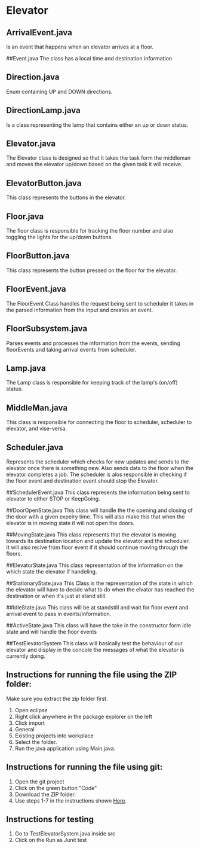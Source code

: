 # Elevator

## ArrivalEvent.java 
Is an event that happens when an elevator arrives at a floor. 

##Event.java
The class has a local time and destination information 

## Direction.java
Enum containing UP and DOWN directions.

## DirectionLamp.java
Is a class representing the lamp that contains either an up or down status. 

## Elevator.java 
The Elevator class is designed so that it takes the task form the middleman and moves the elevator up/down based on the given task it will receive. 

## ElevatorButton.java
This class represents the buttons in the elevator. 

## Floor.java 
The floor class is responsible for tracking the floor number and also toggling the lights for the up/down buttons.

## FloorButton.java 
This class represents the button pressed on the floor for the elevator. 

## FloorEvent.java
The FloorEvent Class handles the request being sent to scheduler it takes in the parsed information from the input and creates an event.

## FloorSubsystem.java 
Parses events and processes the information from the events, sending floorEvents and taking arrival events from scheduler.

## Lamp.java
The Lamp class is responsible for keeping track of the lamp's (on/off) status.

## MiddleMan.java 
This class is responsible for connecting the floor to scheduler, scheduler to elevator, and vise-versa. 

## Scheduler.java 
Represents the scheduler which checks for new updates and sends to the elevator once there is something new. Also sends data to the floor when the elevator completes a job. The scheduler is alos responsible in checking if the floor event and destination event should stop the Elevator.

##SchedulerEvent.java
This class represents the information being sent to elevator to either STOP or KeepGoing.

##DoorOpenState.java
This class will handle the the opening and closing of the door with a given expeiry time. This will also make this that when the elevator is in moving state it will not open the doors. 

##MovingState.java
This class represents that the elevator is moving towards its destination location and update the elevator and the scheduler. It will also recive from floor event if it should continue moving through the floors. 

##ElevatorState.java
This class representation of the information on the which state the elevator if handeling. 

##StationaryState.java
This Class is the representation of the state in which the elevator will have to decide what to do when the elvator has reached the destination or when it's just at stand still.

##IdleState.java
This class will be at standstill and wait for floor event and arrival event to pass in events/information.

##ActiveState.java
This class will have the take in the constructor form idle state and will handle the floor events 

##TestElevatorSystem
This class will basically test the behaviour of our elevator and display in the concole the messages of what the elevator is currently doing. 

## Instructions for running the file using the ZIP folder: 
Make sure you extract the zip folder first. 
1. Open eclipse
2. Right click anywhere in the package explorer on the left
3. Click import
4. General
5. Existing projects into workplace
6. Select the folder. 
7. Run the java application using Main.java. 

## Instructions for running the file using git:
1. Open the git project
2. Click on the green button "Code"
3. Download the ZIP folder.  
4. Use steps 1-7 in the instructions shown [Here](#Instructions-for-running-the-file-using-the-ZIP-folder:). 

## Instructions for testing
1. Go to TestElevatorSystem.java inside src 
2. Click on the Run as Junit test